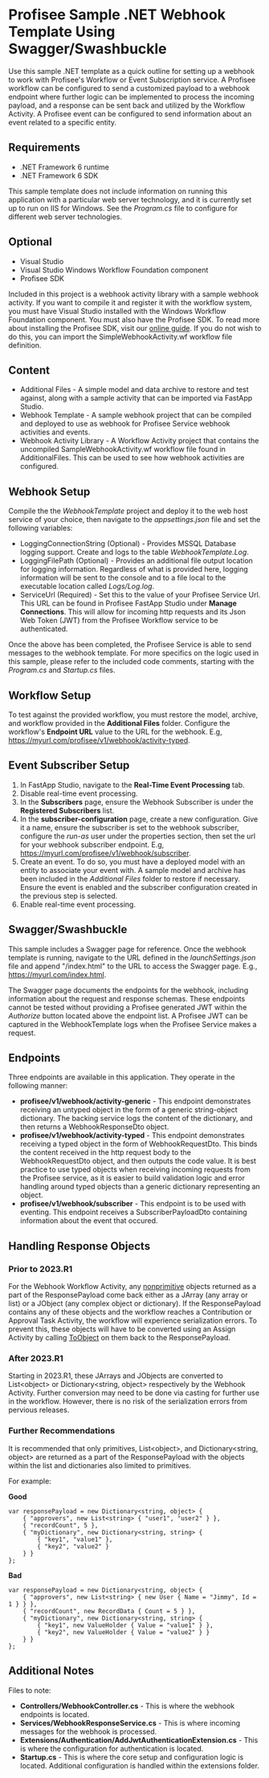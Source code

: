 
# Profisee Sample .NET Webhook Template Using Swagger/Swashbuckle

Use this sample .NET template as a quick outline for setting up a webhook to work with Profisee's Workflow or Event Subscription service. A Profisee workflow can be configured to send a customized payload to a webhook endpoint where further logic can be implemented to process the incoming payload, and a response can be sent back and utilized by the Workflow Activity. A Profisee event can be configured to send information about an event related to a specific entity.

## Requirements

- .NET Framework 6 runtime
- .NET Framework 6 SDK

This sample template does not include information on running this application with a particular web server technology, and it is currently set up to run on IIS for Windows. See the *Program.cs* file to configure for different web server technologies.

## Optional

- Visual Studio
- Visual Studio Windows Workflow Foundation component
- Profisee SDK

Included in this project is a webhook activity library with a sample webhook activity. If you want to compile it and register it with the workflow system, you must have Visual Studio installed with the Windows Workflow Foundation component. You must also have the Profisee SDK. To read more about installing the Profisee SDK, visit our [online guide](https://support.profisee.com/wikis/2022_r1_support/profisee_sdk_installation). If you do not wish to do this, you can import the SimpleWebhookActivity.wf workflow file definition.

## Content

- Additional Files - A simple model and data archive to restore and test against, along with a sample activity that can be imported via FastApp Studio.
- Webhook Template - A sample webhook project that can be compiled and deployed to use as webhook for Profisee Service webhook activities and events.
- Webhook Activity Library - A Workflow Activity project that contains the uncompiled SampleWebhookActivity.wf workflow file found in AdditionalFiles. This can be used to see how webhook activities are configured.

## Webhook Setup

Compile the the *WebhookTemplate* project and deploy it to the web host service of your choice, then navigate to the *appsettings.json* file and set the following variables:

- LoggingConnectionString (Optional) - Provides MSSQL Database logging support. Create and logs to the table *WebhookTemplate.Log*.
- LoggingFilePath (Optional) - Provides an additional file output location for logging information. Regardless of what is provided here, logging information will be sent to the console and to a file local to the executable location called *Logs/Log.log*.
- ServiceUrl (Required) - Set this to the value of your Profisee Service Url. This URL can be found in Profisee FastApp Studio under **Manage Connections**. This will allow for incoming http requests and its Json Web Token (JWT) from the Profisee Workflow service to be authenticated.

Once the above has been completed, the Profisee Service is able to send messages to the webhook template. For more specifics on the logic used in this sample, please refer to the included code comments, starting with the *Program.cs* and *Startup.cs* files.

## Workflow Setup

To test against the provided workflow, you must restore the model, archive, and workflow provided in the **Additional Files** folder. Configure the workflow's **Endpoint URL** value to the URL for the webhook. E.g, https://myurl.com/profisee/v1/webhook/activity-typed.

## Event Subscriber Setup

1. In FastApp Studio, navigate to the **Real-Time Event Processing** tab.
2. Disable real-time event processing.
3. In the **Subscribers** page, ensure the Webhook Subscriber is under the **Registered Subscribers** list.
4. In the **subscriber-configuration** page, create a new configuration. Give it a name, ensure the subscriber is set to the webhook subscriber, configure the *run-as* user under the properties section, then set the url for your webhook subscriber endpoint. E.g, https://myurl.com/profisee/v1/webhook/subscriber.
5. Create an event. To do so, you must have a deployed model with an entity to associate your event with. A sample model and archive has been included in the *Additional Files* folder to restore if necessary. Ensure the event is enabled and the subscriber configuration created in the previous step is selected.
6. Enable real-time event processing.

## Swagger/Swashbuckle

This sample includes a Swagger page for reference. Once the webhook template is running, navigate to the URL defined in the *launchSettings.json* file and append "/index.html" to the URL to access the Swagger page. E.g., https://myurl.com/index.html.

The Swagger page documents the endpoints for the webhook, including information about the request and response schemas. These endpoints cannot be tested without providing a Profisee generated JWT within the *Authorize* button located above the endpoint list. A Profisee JWT can be captured in the WebhookTemplate logs when the Profisee Service makes a request.

## Endpoints

Three endpoints are available in this application. They operate in the following manner:

- **profisee/v1/webhook/activity-generic** - This endpoint demonstrates receiving an untyped object in the form of a generic string-object dictionary. The backing service logs the content of the dictionary, and then returns a WebhookResponseDto object.
- **profisee/v1/webhook/activity-typed** - This endpoint demonstrates receiving a typed object in the form of WebhookRequestDto. This binds the content received in the http request body to the WebhookRequestDto object, and then outputs the code value. It is best practice to use typed objects when receiving incoming requests from the Profisee service, as it is easier to build validation logic and error handling around typed objects than a generic dictionary representing an object.
- **profisee/v1/webhook/subscriber** - This endpoint is to be used with eventing. This endpoint receives a SubscriberPayloadDto containing information about the event that occured.

## Handling Response Objects

### Prior to 2023.R1

For the Webhook Workflow Activity, any [nonprimitive](https://learn.microsoft.com/en-us/dotnet/api/system.type.isprimitive?view=net-6.0) objects returned as a part of the ResponsePayload come back either as a JArray (any array or list) or a JObject (any complex object or dictionary). If the ResponsePayload contains any of these objects and the workflow reaches a Contribution or Approval Task Activity, the workflow will experience serialization errors. To prevent this, these objects will have to be converted using an Assign Activity by calling [ToObject](https://www.newtonsoft.com/json/help/html/ToObjectType.htm) on them back to the ResponsePayload.

### After 2023.R1

Starting in 2023.R1, these JArrays and JObjects are converted to List&lt;object&gt; or Dictionary<string, object> respectively by the Webhook Activity. Further conversion may need to be done via casting for further use in the workflow. However, there is no risk of the serialization errors from pervious releases.

### Further Recommendations

It is recommended that only primitives, List&lt;object&gt;, and Dictionary<string, object> are returned as a part of the ResponsePayload with the objects within the list and dictionaries also limited to primitives.

For example: 

**Good**
```
var responsePayload = new Dictionary<string, object> {
    { "approvers", new List<string> { "user1", "user2" } },
    { "recordCount", 5 },
    { "myDictionary", new Dictionary<string, string> {
        { "key1", "value1" },
        { "key2", "value2" }
    } }
};
```

**Bad**
```
var responsePayload = new Dictionary<string, object> {
    { "approvers", new List<string> { new User { Name = "Jimmy", Id = 1 } } },
    { "recordCount", new RecordData { Count = 5 } },
    { "myDictionary", new Dictionary<string, string> {
        { "key1", new ValueHolder { Value = "value1" } },
        { "key2", new ValueHolder { Value = "value2" } }
    } }
};
```

## Additional Notes

Files to note:

- **Controllers/WebhookController.cs** - This is where the webhook endpoints is located.
- **Services/WebhookResponseService.cs** - This is where incoming messages for the webhook is processed.
- **Extensions/Authentication/AddJwtAuthenticationExtension.cs** - This is where the configuration for authentication is located.
- **Startup.cs** - This is where the core setup and configuration logic is located. Additional configuration is handled within the extensions folder.
